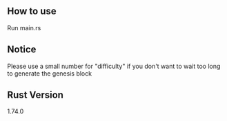 ## How to use
Run main.rs

## Notice
Please use a small number for "difficulty" if you don't want to wait too long to generate the genesis block 

## Rust Version
1.74.0
